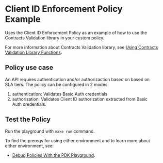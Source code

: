 # Client ID Enforcement Policy Example

Uses the Client ID Enforcement Policy as an example of how to use the Contracts Validation library in your custom policy.

For more information about Contracts Validation library, see [Using Contracts Validation Library Functions](https://docs.mulesoft.com/pdk/latest/policies-pdk-configure-features-contracts).


## Policy use case

An API requires authentication and/or authorizaction based on based on SLA tiers.
The policy can be configured in 2 modes:

1. authentication: Validates Basic Auth credentials
2. authorization: Validates Client ID authorization extracted from Basic Auth credentials.

## Test the Policy
Run the playground with `make run` command.

To find the prereqs for using either environment and to learn more about either environment, see:

* [Debug Policies With the PDK Playground](https://docs.mulesoft.com/pdk/latest/policies-pdk-debug-local).
